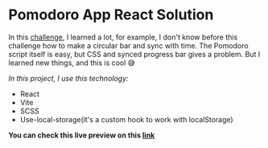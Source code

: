 # Pomodoro App React Solution #


In this [challenge](https://www.frontendmentor.io/challenges/pomodoro-app-KBFnycJ6G/hub),  I learned a lot, for example, I don't know before this challenge how to make a circular bar and sync with time. The Pomodoro script itself is easy, but CSS and synced progress bar gives a problem. But I learned new things, and this is cool 😅

*In this project, I use this technology:*
- React
- Vite
- SCSS
- Use-local-storage(it's a custom hook to work with localStorage)



**You can check this live preview on this [link](https://pomodoro-app-mu-navy.vercel.app/)**

